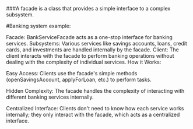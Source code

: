 ###A facade is a class that provides a simple interface to a complex subsystem.

#Banking system example:

Facade: BankServiceFacade acts as a one-stop interface for banking services.
Subsystems: Various services like savings accounts, loans, credit cards, and investments are handled internally by the facade.
Client: The client interacts with the facade to perform banking operations without dealing with the complexity of individual services.
How it Works:

Easy Access:
Clients use the facade's simple methods (openSavingsAccount, applyForLoan, etc.) to perform tasks.

Hidden Complexity:
The facade handles the complexity of interacting with different banking services internally.

Centralized Interface:
Clients don't need to know how each service works internally; they only interact with the facade, which acts as a centralized interface.
